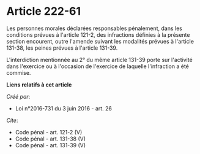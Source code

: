 # Article 222-61

Les personnes morales déclarées responsables pénalement, dans les conditions prévues à l'article 121-2, des infractions
définies à la présente section encourent, outre l'amende suivant les modalités prévues à l'article 131-38, les peines prévues
à l'article 131-39.

L'interdiction mentionnée au 2° du même article 131-39 porte sur l'activité dans l'exercice ou à l'occasion de l'exercice de
laquelle l'infraction a été commise.

**Liens relatifs à cet article**

_Créé par_:

  - Loi n°2016-731 du 3 juin 2016 - art. 26

_Cite_:

  - Code pénal - art. 121-2 (V)
  - Code pénal - art. 131-38 (V)
  - Code pénal - art. 131-39 (V)
